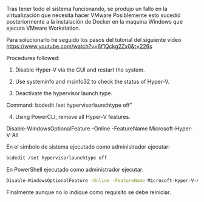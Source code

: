 Tras tener todo el sistema funcionando, se produjo un fallo en la virtualización que necesita hacer VMware
Posiblemente esto sucedió posteriormente a la instalación de Docker en la maquina Windows que ejecuta VMware Workstation.

Para solucionarlo he seguido los pasos del tutorial del siguiente video
https://www.youtube.com/watch?v=6f1Qckg2Zx0&t=226s

Procedures followed:

1. Disable Hyper-V via the GUI and restart the system.

2. Use systeminfo and msinfo32 to check the status of Hyper-V.

3. Deactivate the hypervisor launch type.

Command: bcdedit /set hypervisorlaunchtype off”

4. Using PowerCLI, remove all Hyper-V features.

Disable-WindowsOptionalFeature -Online -FeatureName Microsoft-Hyper-V-All


En el simbolo de sistema ejecutado como administrador ejecutar:
````bash
bcdedit /set hypervisorlaunchtype off
````

En PowerShell ejecutado como administrador ejecutar:
````bash
Disable-WindowsOptionalFeature -Online -FeatureName Microsoft-Hyper-V-All
````
Finalmente aunque no lo indique como requisito se debe reiniciar.
